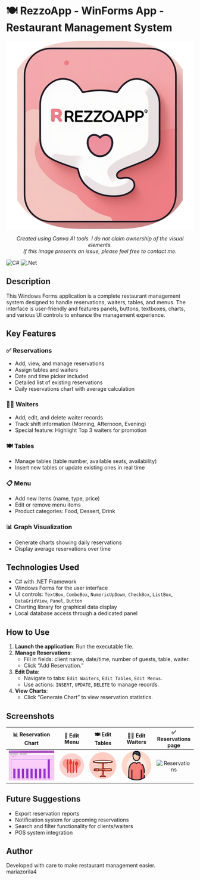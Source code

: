 # 🍽️ RezzoApp - WinForms App - Restaurant Management System

<p align="center">
  <img src="RezzoAppLogo.png" alt="Logo" width="600">
</p>
<p align="center">
  <em>Created using Canva AI tools. I do not claim ownership of the visual elements.<br>
  If this image presents an issue, please feel free to contact me.</em>
</p>

![C#](https://img.shields.io/badge/c%23-%23239120.svg?style=for-the-badge&logo=csharp&logoColor=white)
![.Net](https://img.shields.io/badge/.NET-5C2D91?style=for-the-badge&logo=.net&logoColor=white)

## Description

This Windows Forms application is a complete restaurant management system designed to handle reservations, waiters, tables, and menus. The interface is user-friendly and features panels, buttons, textboxes, charts, and various UI controls to enhance the management experience.

## Key Features

### ✅ Reservations
- Add, view, and manage reservations
- Assign tables and waiters
- Date and time picker included
- Detailed list of existing reservations
- Daily reservations chart with average calculation

### 👨‍🍳 Waiters
- Add, edit, and delete waiter records
- Track shift information (Morning, Afternoon, Evening)
- Special feature: Highlight Top 3 waiters for promotion

### 🍽️ Tables
- Manage tables (table number, available seats, availability)
- Insert new tables or update existing ones in real time

### 📋 Menu
- Add new items (name, type, price)
- Edit or remove menu items
- Product categories: Food, Dessert, Drink

### 📊 Graph Visualization
- Generate charts showing daily reservations
- Display average reservations over time

## Technologies Used

- C# with .NET Framework
- Windows Forms for the user interface
- UI controls: `TextBox`, `ComboBox`, `NumericUpDown`, `CheckBox`, `ListBox`, `DataGridView`, `Panel`, `Button`
- Charting library for graphical data display
- Local database access through a dedicated panel

## How to Use

1. **Launch the application**: Run the executable file.
2. **Manage Reservations**:
   - Fill in fields: client name, date/time, number of guests, table, waiter.
   - Click “Add Reservation.”
3. **Edit Data**:
   - Navigate to tabs: `Edit Waiters`, `Edit Tables`, `Edit Menus`.
   - Use actions: `INSERT`, `UPDATE`, `DELETE` to manage records.
4. **View Charts**:
   - Click “Generate Chart” to view reservation statistics.

## Screenshots

📊 Reservation Chart | 🧾 Edit Menu | 🍽️ Edit Tables | 👨‍🍳 Edit Waiters | ✅ Reservations page
:------------------:|:-----------:|:--------------:|:-----------------:|:--------------:
![Chart](./ReservationChart.png) | ![Menu](./meniu.png) | ![Tables](./mese.png) | ![Waiters](./ospatari.png) | ![Reservations](./reservations.png)

## Future Suggestions

- Export reservation reports
- Notification system for upcoming reservations
- Search and filter functionality for clients/waiters
- POS system integration

## Author

Developed with care to make restaurant management easier.  
mariazorila4
